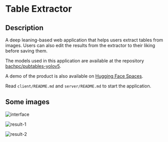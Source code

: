 # Table Extractor

## Description

A deep leaning-based web application that helps users extract tables from images. Users can also edit the results from the extractor to their liking before saving them.

The models used in this application are available at the repository [bachpc/pubtables-yolov5](https://github.com/bachpc/pubtables-yolov5).

A demo of the product is also available on [Hugging Face Spaces](https://huggingface.co/spaces/bachpc/table-structure-recognition).

Read `client/README.md` and `server/README.md` to start the application.

## Some images

![interface](https://user-images.githubusercontent.com/44538737/236629166-5da2a48c-289a-4170-a651-b79cb807d3c1.jpg)

![result-1](https://user-images.githubusercontent.com/44538737/236629168-13079e99-8416-4133-89b1-bd27a6831be8.jpg)

![result-2](https://user-images.githubusercontent.com/44538737/236629169-53a6f2b7-82d9-489a-ab0e-60fbfe3d8062.jpg)
